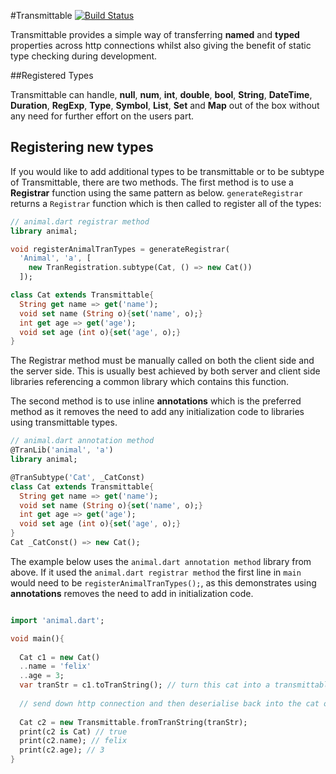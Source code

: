 #Transmittable [![Build Status](https://drone.io/github.com/0xor1/transmittable/status.png)](https://drone.io/github.com/0xor1/transmittable/latest)

Transmittable provides a simple way of transferring **named** and **typed**
properties across http connections whilst also giving the benefit of static type
checking during development.

##Registered Types

Transmittable can handle, **null**, **num**, **int**, **double**, **bool**, **String**, **DateTime**, **Duration**,
**RegExp**, **Type**, **Symbol**, **List**, **Set** and **Map** out of the box without any need for further 
effort on the users part.

## Registering new types

If you would like to add additional types to be transmittable or to be subtype
of Transmittable, there are two methods. The first method is to use a **Registrar**
function using the same pattern as below. `generateRegistrar`
returns a `Registrar` function which is then called to register all of the types:

```dart
// animal.dart registrar method
library animal;

void registerAnimalTranTypes = generateRegistrar(
  'Animal', 'a', [
    new TranRegistration.subtype(Cat, () => new Cat())
  ]);

class Cat extends Transmittable{
  String get name => get('name');
  void set name (String o){set('name', o);}
  int get age => get('age');
  void set age (int o){set('age', o);}
}
```

The Registrar method must be manually called on both the client side and the server
side. This is usually best achieved by both server and client side libraries
referencing a common library which contains this function.

The second method is to use inline **annotations** which is the preferred method as it removes
the need to add any initialization code to libraries using transmittable types. 

```dart
// animal.dart annotation method
@TranLib('animal', 'a')
library animal;

@TranSubtype('Cat', _CatConst)
class Cat extends Transmittable{
  String get name => get('name');
  void set name (String o){set('name', o);}
  int get age => get('age');
  void set age (int o){set('age', o);}
}
Cat _CatConst() => new Cat();
```

The example below uses the `animal.dart annotation method` library from above.
If it used the `animal.dart registrar method` the first line in `main` would
need to be `registerAnimalTranTypes();`, as this demonstrates using **annotations** removes
the need to add in initialization code.

```dart

import 'animal.dart';

void main(){
  
  Cat c1 = new Cat()
  ..name = 'felix'
  ..age = 3;
  var tranStr = c1.toTranString(); // turn this cat into a transmittable string
  
  // send down http connection and then deserialise back into the cat object
  
  Cat c2 = new Transmittable.fromTranString(tranStr);
  print(c2 is Cat) // true
  print(c2.name); // felix
  print(c2.age); // 3
}
``` 

